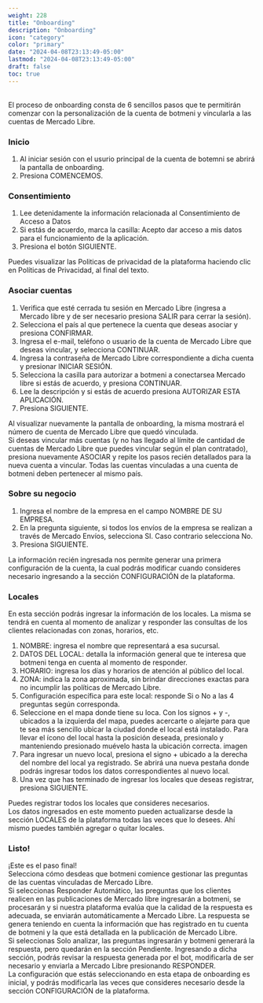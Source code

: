 ```yaml
---
weight: 228
title: "Onboarding"
description: "Onboarding"
icon: "category"
color: "primary"
date: "2024-04-08T23:13:49-05:00"
lastmod: "2024-04-08T23:13:49-05:00"
draft: false
toc: true
---
```

<br>
El proceso de onboarding consta de 6 sencillos pasos que te permitirán comenzar con la personalización de la cuenta de botmeni y vincularla a las cuentas de Mercado Libre. 

### Inicio
1. Al iniciar sesión con el usurio principal de la cuenta de botemni se abrirá la pantalla de onboarding.
2. Presiona COMENCEMOS. 
### Consentimiento
1. Lee detenidamente la información relacionada al Consentimiento de Acceso a Datos
2. Si estás de acuerdo, marca la casilla: Acepto dar acceso a mis datos para el funcionamiento de la aplicación.
3. Presiona el botón SIGUIENTE.

Puedes visualizar las Politicas de privacidad de la plataforma haciendo clic en Políticas de Privacidad, al final del texto.

### Asociar cuentas
1. Verifica que esté cerrada tu sesión en Mercado Libre (ingresa a Mercado libre y de ser necesario presiona SALIR para cerrar la sesión).
3. Selecciona el país al que pertenece la cuenta que deseas asociar y presiona CONFIRMAR.
4. Ingresa el e-mail, teléfono o usuario de la cuenta de Mercado Libre que deseas vincular, y selecciona CONTINUAR.
5. Ingresa la contraseña de Mercado Libre correspondiente a dicha cuenta y presionar INICIAR SESIÓN.
6. Selecciona la casilla para autorizar a botmeni a conectarsea Mercado libre si estás de acuerdo, y presiona CONTINUAR.
7. Lee la descripción y si estás de acuerdo presiona AUTORIZAR ESTA APLICACIÓN.
8. Presiona SIGUIENTE.

Al visualizar nuevamente la pantalla de onboarding, la misma mostrará el número de cuenta de Mercado Libre que quedó vinculada.<br>
Si deseas vincular más cuentas (y no has llegado al límite de cantidad de cuentas de Mercado Libre que puedes vincular según el plan contratado), presiona nuevamente ASOCIAR y repite los pasos recién detallados para la nueva cuenta a vincular. Todas las cuentas vinculadas a una cuenta de botmeni deben pertenecer al mismo país. 

### Sobre su negocio
1. Ingresa el nombre de la empresa en el campo NOMBRE DE SU EMPRESA.
2. En la pregunta siguiente, si todos los envíos de la empresa se realizan a través de Mercado Envíos, selecciona SI. Caso contrario selecciona No.
3. Presiona SIGUIENTE.

La información recién ingresada nos permite generar una primera configuración de la cuenta, la cual podrás modificar cuando consideres necesario ingresando a la sección CONFIGURACIÓN de la plataforma.

### Locales

En esta sección podrás ingresar la información de los locales. La misma se tendrá en cuenta al momento de analizar y responder las consultas de los clientes relacionadas con zonas, horarios, etc.
1. NOMBRE: ingresa el nombre que representará a esa sucursal.
2. DATOS DEL LOCAL: detalla la información general que te interesa que botmeni tenga en cuenta al momento de responder.
3. HORARIO: ingresa los días y horarios de atención al público del local.
4. ZONA: indica la zona aproximada, sin brindar direcciones exactas para no incumplir las políticas de Mercado Libre.
5. Configuración específica para este local: responde Si o No a las 4 preguntas según corresponda. 
6. Seleccione en el mapa donde tiene su loca. Con los signos + y -, ubicados a la izquierda del mapa, puedes acercarte o alejarte para que te sea más sencillo ubicar la ciudad donde el local está instalado. Para llevar el ícono del local hasta la posición deseada, presionalo y manteniendo presionado muévelo hasta la ubicación correcta.
imagen
7. Para ingresar un nuevo local, presiona el signo + ubicado a la derecha del nombre del local ya registrado. Se abrirá una nueva pestaña donde podrás ingresar todos los datos correspondientes al nuevo local.
8. Una vez que has terminado de ingresar los locales que deseas registrar, presiona SIGUIENTE.

Puedes registrar todos los locales que consideres necesarios.<br>
Los datos ingresados en este momento pueden actualizarse desde la sección LOCALES de la plataforma todas las veces que lo desees. Ahí mismo puedes también agregar o quitar locales. 

### Listo!

¡Este es el paso final! <br>
Selecciona cómo desdeas que botmeni comience gestionar las preguntas de las cuentas vinculadas de Mercado Libre.
<br>
Si seleccionas Responder Automático, las preguntas que los clientes realicen en las publicaciones de Mercado libre ingresarán a botmeni, se procesarán y si nuestra plataforma evalúa que la calidad de la respuesta es adecuada, se enviarán automáticamente a Mercado Libre. La respuesta se genera teniendo en cuenta la información que has registrado en tu cuenta de botmeni y la que está detallada en la publicación de Mercado Libre.<br>
Si seleccionas Solo analizar, las preguntas ingresarán y botmeni generará la respuesta, pero quedarán en la sección Pendiente. Ingresando a dicha sección, podrás revisar la respuesta generada por el bot, modificarla de ser necesario y enviarla a Mercado Libre presionando RESPONDER.<br>
La configuración que estás seleccionando en esta etapa de onboarding es inicial, y podrás modificarla las veces que consideres necesario desde la sección CONFIGURACIÓN de la plataforma.